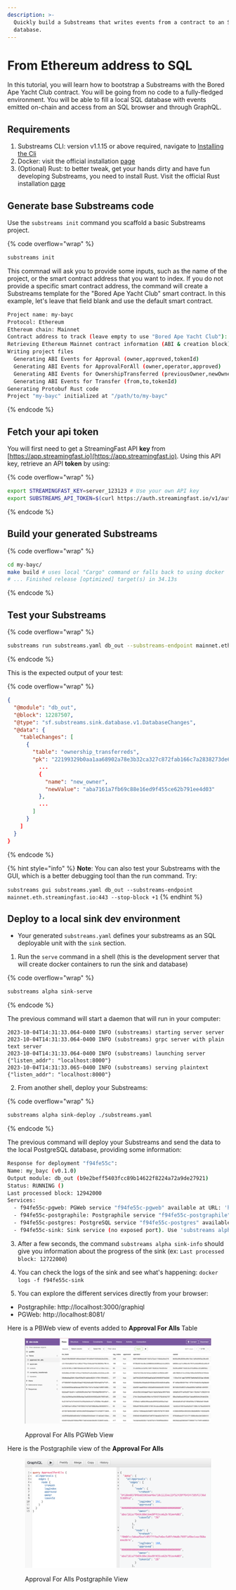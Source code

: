 ```yaml
---
description: >-
  Quickly build a Substreams that writes events from a contract to an SQL
  database.
---
```


# From Ethereum address to SQL

In this tutorial, you will learn how to bootstrap a Substreams with the Bored Ape Yacht Club contract. You will be going from no code to a fully-fledged environment. You will be able to fill a local SQL database with events emitted on-chain and access from an SQL browser and through GraphQL.

## Requirements

1. Substreams CLI: version v1.1.15 or above required, navigate to [Installing the Cli](https://substreams.streamingfast.io/getting-started/installing-the-cli)
2. Docker: visit the official installation [page](https://docs.docker.com/engine/install/)
3. (Optional) Rust: to better tweak, get your hands dirty and have fun developing Substreams, you need to install Rust. Visit the official Rust installation [page](https://www.rust-lang.org/tools/install)

## Generate base Substreams code

Use the `substreams init` command you scaffold a basic Substreams project.

{% code overflow="wrap" %}
```bash
substreams init
```

This commnad will ask you to provide some inputs, such as the name of the project, or the smart contract address that you want to index. If you do not provide a specific smart contract address, the command will create a Substreams template for the "Bored Ape Yacht Club" smart contract. In this example, let's leave that field blank and use the default smart contract.

```bash
Project name: my-bayc
Protocol: Ethereum
Ethereum chain: Mainnet
Contract address to track (leave empty to use "Bored Ape Yacht Club"):
Retrieving Ethereum Mainnet contract information (ABI & creation block)
Writing project files
  Generating ABI Events for Approval (owner,approved,tokenId)
  Generating ABI Events for ApprovalForAll (owner,operator,approved)
  Generating ABI Events for OwnershipTransferred (previousOwner,newOwner)
  Generating ABI Events for Transfer (from,to,tokenId)
Generating Protobuf Rust code
Project "my-bayc" initialized at "/path/to/my-bayc"
```


{% endcode %}

## Fetch your api token

You will first need to get a StreamingFast API **key** from [https://app.streamingfast.io](https://app.streamingfast.io). Using this API key, retrieve an API **token** by using:

{% code overflow="wrap" %}
```bash
export STREAMINGFAST_KEY=server_123123 # Use your own API key
export SUBSTREAMS_API_TOKEN=$(curl https://auth.streamingfast.io/v1/auth/issue -s --data-binary '{"api_key":"'$STREAMINGFAST_KEY'"}' | jq -r .token)
```
{% endcode %}

## Build your generated Substreams

{% code overflow="wrap" %}
```bash
cd my-bayc/
make build # uses local "Cargo" command or falls back to using docker
# ... Finished release [optimized] target(s) in 34.13s
```
{% endcode %}

## Test your Substreams

{% code overflow="wrap" %}
```bash
substreams run substreams.yaml db_out --substreams-endpoint mainnet.eth.streamingfast.io:443 --stop-block +1
```
{% endcode %}

This is the expected output of your test:

{% code overflow="wrap" %}
```json
{
  "@module": "db_out",
  "@block": 12287507,
  "@type": "sf.substreams.sink.database.v1.DatabaseChanges",
  "@data": {
    "tableChanges": [
      {
        "table": "ownership_transferreds",
        "pk": "22199329b0aa1aa68902a78e3b32ca327c872fab166c7a2838273de6ad383eba-249",
          ...
          {
            "name": "new_owner",
            "newValue": "aba7161a7fb69c88e16ed9f455ce62b791ee4d03"
          },
          ...
        ]
      }
    ]
  }
}
```
{% endcode %}

{% hint style="info" %}
**Note**: You can also test your Substreams with the GUI, which is a better debugging tool than the run command. Try:

`substreams gui substreams.yaml db_out --substreams-endpoint mainnet.eth.streamingfast.io:443 --stop-block +1`
{% endhint %}

## Deploy to a local sink dev environment

* Your generated `substreams.yaml` defines your substreams as an SQL deployable unit with the `sink` section.

1. Run the `serve` command in a shell (this is the development server that will create docker containers to run the sink and database)

{% code overflow="wrap" %}
```bash
substreams alpha sink-serve
```
{% endcode %}

The previous command will start a daemon that will run in your computer:

```
2023-10-04T14:31:33.064-0400 INFO (substreams) starting server server
2023-10-04T14:31:33.064-0400 INFO (substreams) grpc server with plain text server
2023-10-04T14:31:33.064-0400 INFO (substreams) launching server {"listen_addr": "localhost:8000"}
2023-10-04T14:31:33.065-0400 INFO (substreams) serving plaintext {"listen_addr": "localhost:8000"}
```

2. From another shell, deploy your Substreams:

{% code overflow="wrap" %}
```bash
substreams alpha sink-deploy ./substreams.yaml
```
{% endcode %}

The previous command will deploy your Substreams and send the data to the local PostgreSQL database, providing some information:

```bash
Response for deployment "f94fe55c":
Name: my_bayc (v0.1.0)
Output module: db_out (b9e2beff5403fcc89b14622f8224a72a9de27921)
Status: RUNNING ()
Last processed block: 12942000
Services:
  - f94fe55c-pgweb: PGWeb service "f94fe55c-pgweb" available at URL: 'http://localhost:8081'
  - f94fe55c-postgraphile: Postgraphile service "f94fe55c-postgraphile" available at URL: 'http://localhost:3000/graphiql' (API at 'http://localhost:3000/graphql')
  - f94fe55c-postgres: PostgreSQL service "f94fe55c-postgres" available at DSN: 'postgres://dev-node:insecure-change-me-in-prod@localhost:5432/dev-node?sslmode=disable'
  - f94fe55c-sink: Sink service (no exposed port). Use 'substreams alpha sink-info f94fe55c-sink' to see last processed block or 'docker logs f94fe55c-sink' to see the logs.
```

3. After a few seconds, the command `substreams alpha sink-info` should give you information about the progress of the sink (ex: `Last processed block: 12722000`)

4. You can check the logs of the sink and see what's happening: `docker logs -f f94fe55c-sink`

5. You can explore the different services directly from your browser:

* Postgraphile: http://localhost:3000/graphiql
* PGWeb: http://localhost:8081/

Here is a PBWeb view of events added to **Approval For Alls** Table

<figure><img src="../.gitbook/assets/pgweb.png" alt=""><figcaption><p>Approval For Alls PGWeb View</p></figcaption></figure>

Here is the Postgraphile view of the **Approval For Alls**

<figure><img src="../.gitbook/assets/postgraphile.png" alt=""><figcaption><p>Approval For Alls Postgraphile View</p></figcaption></figure>
